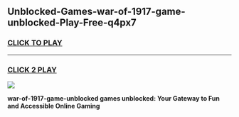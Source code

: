 
## Unblocked-Games-war-of-1917-game-unblocked-Play-Free-q4px7
<h3>
<a href="https://premium76.site?title=war-of-1917-game-unblocked&ref=15A">CLICK TO PLAY</a></h3>
<hr>

<h3>
<a href="https://premium76.site?title=war-of-1917-game-unblocked&ref=15A">CLICK 2 PLAY</a>
  
</h3>

<a href="https://premium76.site?title=war-of-1917-game-unblocked&ref=15A"><img src="https://clearcache.store/games.png"></a>


**war-of-1917-game-unblocked games unblocked: Your Gateway to Fun and Accessible Online Gaming**
